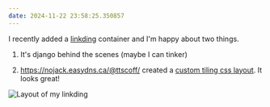 ```yaml
---
date: 2024-11-22 23:58:25.350857
---
```


I recently added a [linkding](https://github.com/sissbruecker/linkding) container and I'm happy about two things.

1. It's django behind the scenes (maybe I can tinker)

2. <https://nojack.easydns.ca/@ttscoff/> created a [custom tiling css layout](https://brettterpstra.com/2024/11/18/a-card-based-layout-for-linkding/). It looks great!

![Layout of my linkding](https://kjaymiller.azureedge.net/media/linkding_ttscoff_css_personal.webp)
